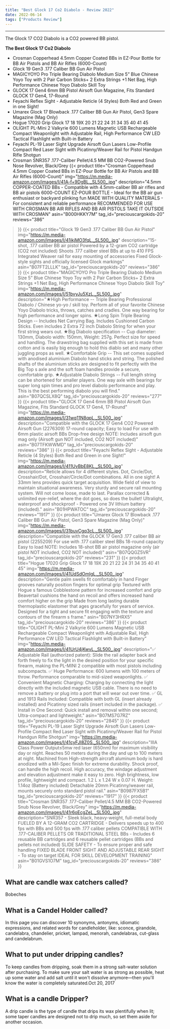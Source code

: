 ```yaml
---
title: "Best Glock 17 Co2 Diabolo - Review 2022"
date: 2022-06-14
tags: ["Products Review"]
---
```


---


The Glock 17 CO2 Diabolo is a CO2 powered BB pistol.

**The Best Glock 17 Co2 Diabolo**
* Crosman Copperhead 4.5mm Copper Coated BBs in EZ-Pour Bottle for BB Air Pistols and BB Air Rifles (6000-Count)
* Glock 19 Gen3 .177 Caliber BB Gun Air Pistol
* MAGICYOYO Pro Triple Bearing Diabolo Medium Size 5” Blue Chinese Yoyo Toy with 2 Pair Carbon Sticks+ 2 Extra Strings +1 Net Bag, High Performance Chinese Yoyo Diabolo Skill Toy
* GLOCK 17 Gen4 6mm BB Pistol Airsoft Gun Magazine, Fits Standard GLOCK 17 Gen4, 17-Round
* Feyachi Reflex Sight - Adjustable Reticle (4 Styles) Both Red and Green in one Sight!
* Umarex Glock 17 Blowback .177 Caliber BB Gun Air Pistol, Gen3 Spare Magazine (Mag Only)
* Hogue 17020 Grip Glock 17 18 19X 20 21 22 24 31 34 35 40 41 45
* OLIGHT PL-Mini 2 Valkyrie 600 Lumens Magnetic USB Rechargeable Compact Weaponlight with Adjustable Rail, High Performance CW LED Tactical Flashlight with Built-in Battery
* Feyachi PL-19 Laser Sight Upgrade Airsoft Gun Lasers Low-Profile Compact Red Laser Sight with Picatinny/Weaver Rail for Pistol Handgun Rifle Shotgun
* Crosman SNR357 .177-Caliber Pellet/4.5 MM BB CO2-Powered Snub Nose Revolver, Black/Grey
{{< product 
title="Crosman Copperhead 4.5mm Copper Coated BBs in EZ-Pour Bottle for BB Air Pistols and BB Air Rifles (6000-Count)"
img="https://m.media-amazon.com/images/I/41A-f+9DgBL._SL500_.jpg"
description="4.5mm COPPER-COATED BBs - Compatible with 4.5mm-caliber BB air rifles and BB air pistols 6000-COUNT EZ-POUR BOTTLE - Ideal for the BB air gun enthusiast or backyard plinking fun MADE WITH QUALITY MATERIALS - For consistent and reliable performance RECOMMENDED FOR USE WITH CROSMAN BB AIR RIFLES AND BB AIR PISTOLS  TAKE IT OUTSIDE  WITH CROSMAN"
asin="B000HKKY7M"
tag_id="preciouscargokids-20"
reviews="386"
>}} 
{{< product 
title="Glock 19 Gen3 .177 Caliber BB Gun Air Pistol"
img="https://m.media-amazon.com/images/I/41ikjMO3fqL._SL500_.jpg"
description="15-shot, .177 caliber BB air pistol Powered by a 12-gram CO2 cartridge (CO2 not included) Shoots .177 caliber steel BBs at up to 410 FPS Integrated Weaver rail for easy mounting of accessories Fixed Glock-style sights and officially licensed Glock markings"
asin="B07FT2LLLK"
tag_id="preciouscargokids-20"
reviews="386"
>}} 
{{< product 
title="MAGICYOYO Pro Triple Bearing Diabolo Medium Size 5” Blue Chinese Yoyo Toy with 2 Pair Carbon Sticks+ 2 Extra Strings +1 Net Bag, High Performance Chinese Yoyo Diabolo Skill Toy"
img="https://m.media-amazon.com/images/I/51bvyJu5XzL._SL500_.jpg"
description="★High Performance -- Triple Bearing Professional Diabolo / Chinese yo-yo / skill toy. Perform all of your favorite Chinese Yoyo Diabolo tricks, throws, catches and cradles. One way bearing for high performance and longer spins. ★Long Spin Triple Bearing Design -- Includes Net Carrying Bag. Includes Cushioned Carbon Sticks. Even includes 2 Extra 72 inch Diabolo String for when your first string wears out. ★Big Diabolo specification -- Cup diameter: 130mm, Diabolo width: 150mm, Weight: 257g. Perfect size for speed and handling. The drawstring bag supplied with this set is made from cotton and is easily big enough to hold this diablo set and many other juggling props as well. ★Comfortable Grip -- This set comes supplied with anodised aluminium Diabolo hand sticks and string. The polished shafts of the aluminium sticks are designed to fit perfectly with the Big Top s axle and the soft foam handles provide a secure, comfortable grip. ★Adjustable Diabolo Strings -- Full length string can be shortened for smaller players. One way axle with bearings for super long spin times and pro level diabolo performance and play. This is the best performing diabolo you will find."
asin="B07QCSLX8Q"
tag_id="preciouscargokids-20"
reviews="277"
>}} 
{{< product 
title="GLOCK 17 Gen4 6mm BB Pistol Airsoft Gun Magazine, Fits Standard GLOCK 17 Gen4, 17-Round"
img="https://m.media-amazon.com/images/I/31wq11N8qpL._SL500_.jpg"
description="Compatible with the GLOCK 17 Gen4 CO2 Powered Airsoft Gun (2276309) 17-round capacity; Easy to load For use with 6mm plastic airsoft BBs Drop-free design NOTE: Includes airsoft gun mag only (Airsoft gun NOT included, CO2 NOT included)"
asin="B07TFKWWMD"
tag_id="preciouscargokids-20"
reviews="386"
>}} 
{{< product 
title="Feyachi Reflex Sight - Adjustable Reticle (4 Styles) Both Red and Green in one Sight!"
img="https://m.media-amazon.com/images/I/411UvBbE8KL._SL500_.jpg"
description="Reticle allows for 4 different styles. Dot, Circle/Dot, Crosshair/Dot, Crosshair/Circle/Dot combinations. All in one sight! A 33mm lens provides quick target acquisition. Wide field of view to maintain situational awareness. Very sturdy and secure rail mounting system. Will not come loose, made to last. Parallax corrected & unlimited eye-relief, where the dot goes, so does the bullet! Ultralight, waterproof and shockproof - Powered one 3V lithium battery (included)."
asin="B01HPWATOC"
tag_id="preciouscargokids-20"
reviews="1917"
>}} 
{{< product 
title="Umarex Glock 17 Blowback .177 Caliber BB Gun Air Pistol, Gen3 Spare Magazine (Mag Only)"
img="https://m.media-amazon.com/images/I/31buvCgq3cL._SL500_.jpg"
description="Compatible with the GLOCK 17 Gen3 .177 caliber BB air pistol (2255209) For use with .177 caliber steel BBs 18-round capacity Easy to load NOTE: Includes 18-shot BB air pistol magazine only (air pistol NOT included, CO2 NOT included)"
asin="B07QQGZ5VR"
tag_id="preciouscargokids-20"
reviews="231"
>}} 
{{< product 
title="Hogue 17020 Grip Glock 17 18 19X 20 21 22 24 31 34 35 40 41 45"
img="https://m.media-amazon.com/images/I/41UdSdOmIgL._SL500_.jpg"
description="Gentle palm swells fit comfortably in hand Finger grooves naturally position fingers for optimal grip Textured with Hogue s famous Cobblestone pattern for increased comfort and grip Beavertail cushions the hand on recoil and offers increased hand comfort higher on the grip Made from long lasting durable thermoplastic elastomer that ages gracefully for years of service. Designed for a tight and secure fit engaging with the texture and contours of the firearm s frame."
asin="B07NY3HRX5"
tag_id="preciouscargokids-20"
reviews="386"
>}} 
{{< product 
title="OLIGHT PL-Mini 2 Valkyrie 600 Lumens Magnetic USB Rechargeable Compact Weaponlight with Adjustable Rail, High Performance CW LED Tactical Flashlight with Built-in Battery"
img="https://m.media-amazon.com/images/I/41UrU4jKwvL._SL500_.jpg"
description="✅ Adjustable Rail (authorized patent): Slide the rail adapter back and forth freely to fix the light in the desired position for your specific firearm, making the PL-MINI 2 compatible with most pistols including subcompacts. ✅ Huge Performance: 600 lumens with 100 meters of throw. Performance comparable to mid-sized weaponlights. ✅ Convenient Magnetic Charging: Charging by connecting the light directly with the included magnetic USB cable. There is no need to remove a battery or plug into a port that will wear out over time. ✅ GL and 1913 Rails Included: Compatible with both GL (insert already installed) and Picatinny sized rails (insert included in the package). ✅ Install in One Second: Quick install and removal within one second; Ultra-compact and lightweight."
asin="B07MS7G7RZ"
tag_id="preciouscargokids-20"
reviews="2845"
>}} 
{{< product 
title="Feyachi PL-19 Laser Sight Upgrade Airsoft Gun Lasers Low-Profile Compact Red Laser Sight with Picatinny/Weaver Rail for Pistol Handgun Rifle Shotgun"
img="https://m.media-amazon.com/images/I/41cyFJI8Z0S._SL500_.jpg"
description="IIIA Class Power Output≤5mw red laser (650nm) for maximum visibility day or night. Reaches 50 meters during the day and up to 100 meters at night. Machined from High-strength aircraft aluminum body is hard anodized with a Mil-Spec finish for extreme durability. Shock proof, can handle the high recoil. High accuracy, the windage adjustment and elevation adjustment make it easy to zero. High brightness, low profile, lightweight and compact. 1.2 L x 1.24 W x 0.07 H. Weight: 1.14oz (Battery included) Detachable 20mm Picatinny/weaver rail, mounts securely onto standard pistol rail."
asin="B0987FX5B1"
tag_id="preciouscargokids-20"
reviews="1917"
>}} 
{{< product 
title="Crosman SNR357 .177-Caliber Pellet/4.5 MM BB CO2-Powered Snub Nose Revolver, Black/Grey"
img="https://m.media-amazon.com/images/I/41r6oEcgZeL._SL500_.jpg"
description="SNR357 - Sleek black, heavy-weight, full-metal body FUELED BY A 12-GRAM CO2 CARTRIDGE - Delivers speeds up to 400 fps with BBs and 500 fps with .177 caliber pellets COMPATIBLE WITH .177-CALIBER PELLETS OR TRADITIONAL STEEL BBs - Includes 6 reusable BB cartridges and 6 reusable pellet cartridges (BBs and pellets not included) SLIDE SAFETY - To ensure proper and safe handling FIXED BLADE FRONT SIGHT AND ADJUSTABLE REAR SIGHT - To stay on target IDEAL FOR SKILL DEVELOPMENT TRAINING"
asin="B01GVS1O7M"
tag_id="preciouscargokids-20"
reviews="386"
>}} 
## What are candle wax catchers called?
Bobeches

## What is a Candel Holder called?
In this page you can discover 10 synonyms, antonyms, idiomatic expressions, and related words for candleholder, like: sconce, girandole, candelabra, chandelier, pricket, lampad, menorah, candelabras, cut-glass and candelabrum.

## What to put under dripping candles?
To keep candles from dripping, soak them in a strong salt-water solution after purchasing. To make sure your salt water is as strong as possible, heat up some water and add salt until it won't dissolve anymore—then you'll know the water is completely saturated.Oct 20, 2017

## What is a candle Dripper?
A drip candle is the type of candle that drips its wax plentifully when lit; some taper candles are designed not to drip much, so set them aside for another occasion.

